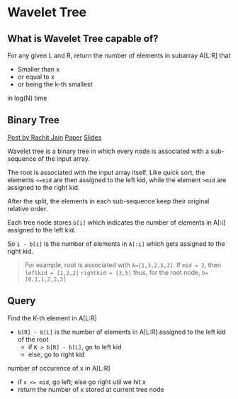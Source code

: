 Wavelet Tree
===

What is Wavelet Tree capable of?
---

For any given L and R, return the number of elements in subarray A[L:R] that
  * Smaller than x
  * or equal to x
  * or being the k-th smallest

in log(N) time

Binary Tree
---
[Post by Rachit Jain](http://rachitiitr.blogspot.com/2017/06/wavelet-trees-wavelet-trees-editorial.html)
    [Paper](https://users.dcc.uchile.cl/~jperez/papers/ioiconf16.pdf)
    [Slides](https://users.dcc.uchile.cl/~jperez/talks/ioi16.pdf)

Wavelet tree is a binary tree in which every node is associated with a sub-sequence of the input array.

The root is associated with the input array itself. Like quick sort, the elements `<=mid` are then assigned to the left kid, 
while the element `>mid` are assigned to the right kid. 

After the split, the elements in each sub-sequence keep their original relative order.

Each tree node stores `b[i]` which indicates the number of elements in A[:i] assigned to the left kid.

So `i - b[i]` is the number of elements in `A[:i]` which gets assigned to the right kid.

> For example, root is associated with `A=[1,3,2,5,2]`. If `mid = 2`, then
> `leftkid = [1,2,2]`
> `rightkid = [3,5]`
> thus, for the root node,
> `b=[0,1,1,2,2,3]`

Query
---

Find the K-th element in A[L:R]
* `b[R] - b[L]` is the number of elements in A[L:R] assigned to the left kid of the root
   * if `K > b[R] - b[L]`, go to left kid
   * else, go to right kid

number of occurence of x in A[L:R]
* if `x <= mid`, go left; else go right util we hit x
* return the number of x stored at current tree node





